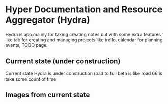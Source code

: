 # Hyper Documentation and Resource Aggregator (Hydra) 

Hydra is app mainly for taking creating notes but with some extra features 
like tab for creating and managing projects like trello, calendar for planning events, TODO page.

## Currrent state (under construction) 

Current state Hydra is under construction road to full beta is like road 66 is take some count of time. 

## Images from current state